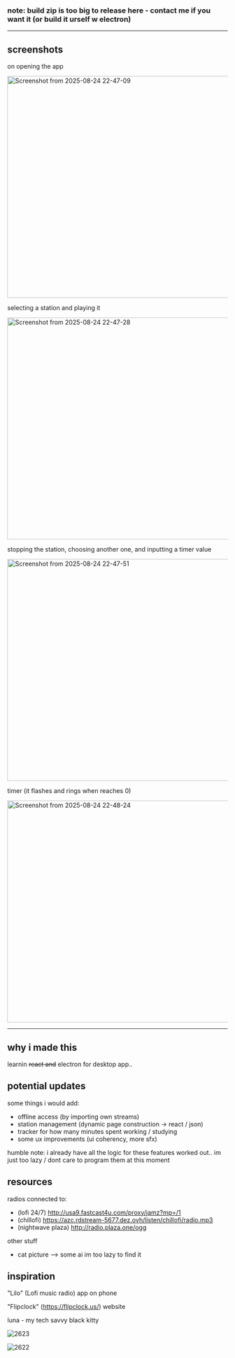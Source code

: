 ### note: build zip is too big to release here - contact me if you want it (or build it urself w electron) 

- - -

## screenshots

on opening the app

<img width="977" height="507" alt="Screenshot from 2025-08-24 22-47-09" src="https://github.com/user-attachments/assets/04a8c244-38e2-41d0-b99f-ebe3aa55dbf6" />

selecting a station and playing it

<img width="977" height="507" alt="Screenshot from 2025-08-24 22-47-28" src="https://github.com/user-attachments/assets/b79367e5-9172-4787-88c8-b1f623a46b18" />

stopping the station, choosing another one, and inputting a timer value

<img width="977" height="507" alt="Screenshot from 2025-08-24 22-47-51" src="https://github.com/user-attachments/assets/8f2741bb-a7c7-4919-8cd8-64446765846c" />

timer (it flashes and rings when reaches 0)

<img width="977" height="507" alt="Screenshot from 2025-08-24 22-48-24" src="https://github.com/user-attachments/assets/5b482627-8a46-4e43-a1a6-21b02aad76fe" />

- - -


## why i made this
learnin ~~react and~~ electron for desktop app..

## potential updates
some things i would add:

- offline access (by importing own streams)
- station management (dynamic page construction -> react / json)
- tracker for how many minutes spent working / studying
- some ux improvements (ui coherency, more sfx)

humble note: i already have all the logic for these features worked out.. im just too lazy / dont care to program them at this moment

## resources
radios connected to:

- (lofi 24/7) http://usa9.fastcast4u.com/proxy/jamz?mp=/1
- (chillofi) https://azc.rdstream-5677.dez.ovh/listen/chillofi/radio.mp3
- (nightwave plaza) http://radio.plaza.one/ogg

other stuff

- cat picture --> some ai im too lazy to find it

## inspiration

"Lilo" (Lofi music radio) app on phone

"Flipclock" (https://flipclock.us/) website 

luna - my tech savvy black kitty

![2623](https://github.com/user-attachments/assets/a6758920-79d2-4507-9278-3aebc373504b)

![2622](https://github.com/user-attachments/assets/040d82be-161d-4e30-81da-d184062c9547)
